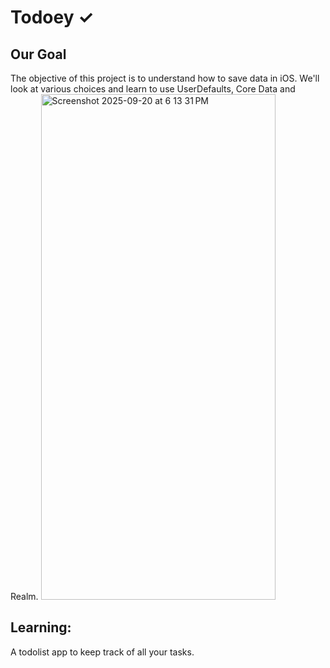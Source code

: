 


# Todoey ✓

## Our Goal

The objective of this project is to understand how to save data in iOS. We'll look at various choices and learn to use UserDefaults, Core Data and Realm.
<img width="375" height="809" alt="Screenshot 2025-09-20 at 6 13 31 PM" src="https://github.com/user-attachments/assets/9a3a27fa-f4e8-4ac9-ab81-dd060a979a02" />


## Learning:

A todolist app to keep track of all your tasks.


